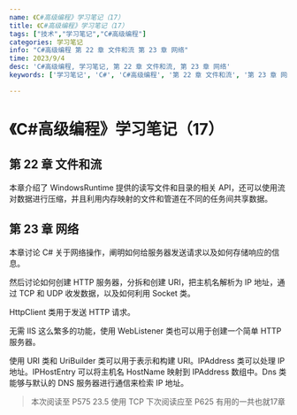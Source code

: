 ```yaml
---
name: 《C#高级编程》学习笔记（17）
title: 《C#高级编程》学习笔记（17）
tags: ["技术","学习笔记","C#高级编程"]
categories: 学习笔记
info: "C#高级编程 第 22 章 文件和流 第 23 章 网络"
time: 2023/9/4
desc: 'C#高级编程, 学习笔记, 第 22 章 文件和流, 第 23 章 网络'
keywords: ['学习笔记', 'C#', 'C#高级编程', '第 22 章 文件和流', '第 23 章 网络']

---
```


#  《C#高级编程》学习笔记（17）

## 第 22 章 文件和流

本章介绍了 WindowsRuntime 提供的读写文件和目录的相关 API，还可以使用流对数据进行压缩，并且利用内存映射的文件和管道在不同的任务间共享数据。

## 第 23 章 网络

本章讨论 C# 关于网络操作，阐明如何给服务器发送请求以及如何存储响应的信息。

然后讨论如何创建 HTTP 服务器，分拆和创建 URI，把主机名解析为 IP 地址，通过 TCP 和 UDP 收发数据，以及如何利用 Socket 类。



HttpClient 类用于发送 HTTP 请求。

无需 IIS 这么繁多的功能，使用 WebListener 类也可以用于创建一个简单 HTTP 服务器。

使用 URI 类和 UriBuilder 类可以用于表示和构建 URI。IPAddress 类可以处理 IP 地址。IPHostEntry 可以将主机名 HostName 映射到 IPAddress 数组中。Dns 类能够与默认的 DNS 服务器进行通信来检索 IP 地址。









> 本次阅读至 P575  23.5 使用 TCP  下次阅读应至 P625 有用的一共也就17章


